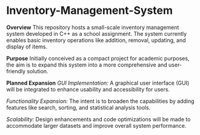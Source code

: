 # Inventory-Management-System

**Overview**
This repository hosts a small-scale inventory management system developed in C++ as a school assignment. The system currently enables basic inventory operations like addition, removal, updating, and display of items.

**Purpose**
Initially conceived as a compact project for academic purposes, the aim is to expand this system into a more comprehensive and user-friendly solution.

**Planned Expansion**
_GUI Implementation:_ A graphical user interface (GUI) will be integrated to enhance usability and accessibility for users.

_Functionality Expansion:_ The intent is to broaden the capabilities by adding features like search, sorting, and statistical analysis tools.

_Scalability:_ Design enhancements and code optimizations will be made to accommodate larger datasets and improve overall system performance.
